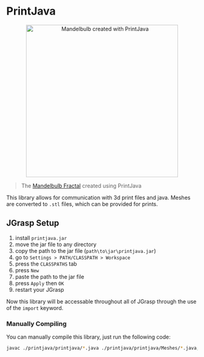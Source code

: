 
# PrintJava

<div align="center">
  <img src="./.github/mandelbulb.png" alt="Mandelbulb created with PrintJava" width="400">
</div>

> The [Mandelbulb Fractal](./examples/Mandelbulb.java) created using PrintJava

This library allows for communication with 3d print files and java. Meshes are converted to `.stl` files, which can be provided for prints.

## JGrasp Setup

1. install `printjava.jar`
2. move the jar file to any directory
3. copy the path to the jar file (`path\to\jar\printjava.jar`)
4. go to `Settings > PATH/CLASSPATH > Workspace`
5. press the `CLASSPATHS` tab
6. press `New`
7. paste the path to the jar file
8. press `Apply` then `OK`
9. restart your JGrasp

Now this library will be accessable throughout all of JGrasp through the use of the `import` keyword.

### Manually Compiling

You can manually compile this library, just run the following code:

```bash
javac ./printjava/printjava/*.java ./printjava/printjava/Meshes/*.java; jar cvf printjava.jar -C printjava .
```
